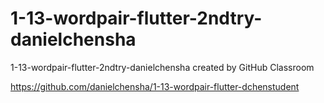 # 1-13-wordpair-flutter-2ndtry-danielchensha
1-13-wordpair-flutter-2ndtry-danielchensha created by GitHub Classroom

https://github.com/danielchensha/1-13-wordpair-flutter-dchenstudent
